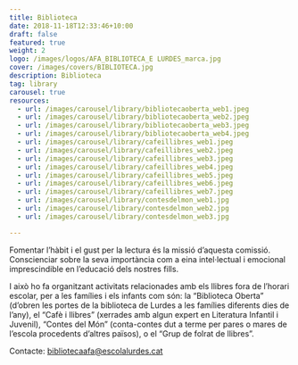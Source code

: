 ```yaml
---
title: Biblioteca
date: 2018-11-18T12:33:46+10:00
draft: false
featured: true
weight: 2
logo: /images/logos/AFA_BIBLIOTECA_E LURDES_marca.jpg
cover: /images/covers/BIBLIOTECA.jpg
description: Biblioteca
tag: library
carousel: true
resources:
  - url: /images/carousel/library/bibliotecaoberta_web1.jpeg
  - url: /images/carousel/library/bibliotecaoberta_web2.jpeg
  - url: /images/carousel/library/bibliotecaoberta_web3.jpeg
  - url: /images/carousel/library/bibliotecaoberta_web4.jpeg
  - url: /images/carousel/library/cafeillibres_web1.jpeg
  - url: /images/carousel/library/cafeillibres_web2.jpeg
  - url: /images/carousel/library/cafeillibres_web3.jpeg
  - url: /images/carousel/library/cafeillibres_web4.jpeg
  - url: /images/carousel/library/cafeillibres_web5.jpeg
  - url: /images/carousel/library/cafeillibres_web6.jpeg
  - url: /images/carousel/library/cafeillibres_web7.jpeg
  - url: /images/carousel/library/contesdelmon_web1.jpg
  - url: /images/carousel/library/contesdelmon_web2.jpg
  - url: /images/carousel/library/contesdelmon_web3.jpg

---
```

Fomentar l’hàbit i el gust per la lectura és la missió d’aquesta comissió. Conscienciar sobre la seva importància com a eina intel·lectual i emocional imprescindible en l’educació dels nostres fills. 

I això ho fa organitzant activitats relacionades amb els llibres fora de l’horari escolar, per a les famílies i els infants com són: la “Biblioteca Oberta” (d’obren les portes de la biblioteca de Lurdes a les famílies diferents dies de l’any), el “Cafè i llibres” (xerrades amb algun expert en Literatura Infantil i Juvenil), “Contes del Món” (conta-contes dut a terme per pares o mares de l’escola procedents d’altres països), o el “Grup de folrat de llibres”.

Contacte: [bibliotecaafa@escolalurdes.cat](mailto:bibliotecaafa@escolalurdes.cat)